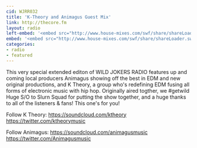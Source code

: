 ```yaml
---
cid: WJRR032
title: 'K-Theory and Animagus Guest Mix'
link: http://thecore.fm
layout: radio
left-embed: '<embed src="http://www.house-mixes.com/swf/share/shareLoader.swf?feed=http://www.house-mixes.com/ShareWidget/SingleAudioFeed/audios-407239" type="application/x-shockwave-flash" wmode="opaque" allowscriptaccess="always" height="350" width="460">'
embed: '<embed src="http://www.house-mixes.com/swf/share/shareLoader.swf?feed=http://www.house-mixes.com/ShareWidget/SingleAudioFeed/audios-407245" type="application/x-shockwave-flash" wmode="opaque" allowscriptaccess="always" height="480" width="100%">'
categories:
- radio
- featured
---
```

This very special extended editon of WILD JOKERS RADIO features up and coming local producers Animagus showing off the best in EDM and new original productions, and K Theory, a group who's redefining EDM fusing all forms of electronic music with hip hop. Originally aired togther, we #getwild  Huge S/O to Slurn Squad for putting the show together, and a huge thanks to all of the listeners & fans! This one's for you!

Follow K Theory:
https://soundcloud.com/ktheory
https://twitter.com/ktheorymusic

Follow Animagus:
https://soundcloud.com/animagusmusic
https://twitter.com/Animagusmusic
